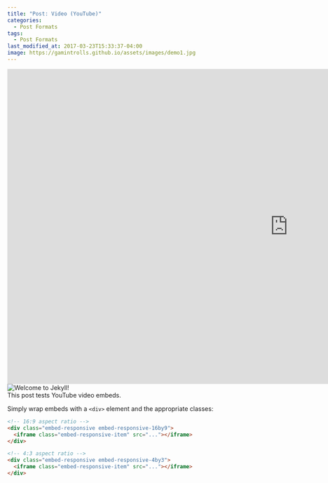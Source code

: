 ```yaml
---
title: "Post: Video (YouTube)"
categories:
  - Post Formats
tags:
  - Post Formats
last_modified_at: 2017-03-23T15:33:37-04:00
image: https://gamintrolls.github.io/assets/images/demo1.jpg
---
```


<div class="embed-responsive embed-responsive-16by9">
  <iframe width="1280" height="720" src="https://gamintrolls.github.io/assets/images/demo1.jpg" frameborder="0" allowfullscreen></iframe>
</div>
<div class="col-md-6 pr-0 align-self-center"><img class="rounded" src="https://gamintrolls.github.io/assets/images/demo1.jpg" alt="Welcome to Jekyll!"></div>
This post tests YouTube video embeds.

Simply wrap embeds with a `<div>` element and the appropriate classes:

```html
<!-- 16:9 aspect ratio -->
<div class="embed-responsive embed-responsive-16by9">
  <iframe class="embed-responsive-item" src="..."></iframe>
</div>

<!-- 4:3 aspect ratio -->
<div class="embed-responsive embed-responsive-4by3">
  <iframe class="embed-responsive-item" src="..."></iframe>
</div>
```
